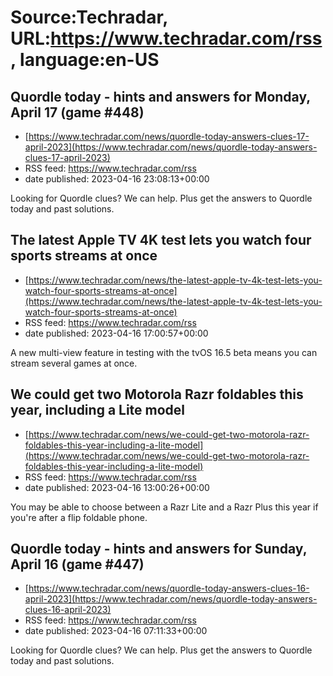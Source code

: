 # Source:Techradar, URL:https://www.techradar.com/rss, language:en-US

## Quordle today - hints and answers for Monday, April 17 (game #448)
 - [https://www.techradar.com/news/quordle-today-answers-clues-17-april-2023](https://www.techradar.com/news/quordle-today-answers-clues-17-april-2023)
 - RSS feed: https://www.techradar.com/rss
 - date published: 2023-04-16 23:08:13+00:00

Looking for Quordle clues? We can help. Plus get the answers to Quordle today and past solutions.

## The latest Apple TV 4K test lets you watch four sports streams at once
 - [https://www.techradar.com/news/the-latest-apple-tv-4k-test-lets-you-watch-four-sports-streams-at-once](https://www.techradar.com/news/the-latest-apple-tv-4k-test-lets-you-watch-four-sports-streams-at-once)
 - RSS feed: https://www.techradar.com/rss
 - date published: 2023-04-16 17:00:57+00:00

A new multi-view feature in testing with the tvOS 16.5 beta means you can stream several games at once.

## We could get two Motorola Razr foldables this year, including a Lite model
 - [https://www.techradar.com/news/we-could-get-two-motorola-razr-foldables-this-year-including-a-lite-model](https://www.techradar.com/news/we-could-get-two-motorola-razr-foldables-this-year-including-a-lite-model)
 - RSS feed: https://www.techradar.com/rss
 - date published: 2023-04-16 13:00:26+00:00

You may be able to choose between a Razr Lite and a Razr Plus this year if you're after a flip foldable phone.

## Quordle today - hints and answers for Sunday, April 16 (game #447)
 - [https://www.techradar.com/news/quordle-today-answers-clues-16-april-2023](https://www.techradar.com/news/quordle-today-answers-clues-16-april-2023)
 - RSS feed: https://www.techradar.com/rss
 - date published: 2023-04-16 07:11:33+00:00

Looking for Quordle clues? We can help. Plus get the answers to Quordle today and past solutions.


